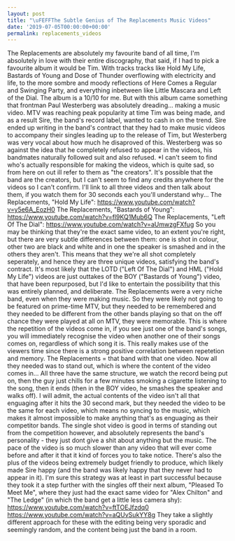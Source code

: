 ```yaml
---
layout: post
title: "\uFEFFThe Subtle Genius of The Replacements Music Videos"
date: '2019-07-05T00:00:00+00:00'
permalink: replacements_videos
---
```

The Replacements are absolutely my favourite band of all time, I'm absolutely in love with their entire discography, that said, if I had to pick a favourite album it would be Tim. With tracks tracks like Hold My Life, Bastards of Young and Dose of Thunder overflowing with electricity and life, to the more sombre and moody reflections of Here Comes a Regular and Swinging Party, and everything inbetween like Little Mascara and Left of the Dial. The album is a 10/10 for me. But with this album came something that frontman Paul Westerberg was absolutely dreading... making a music video. MTV was reaching peak popularity at time Tim was being made, and as a result Sire, the band's record label, wanted to cash in on the trend. Sire ended up writing in the band's contract that they had to make music videos to accompany their singles leading up to the release of Tim, but Westerberg was very vocal about how much he disaproved of this. Westerberg was so against the idea that he completely refused to appear in the videos, his bandmates naturally followed suit and also refused. *I can't seem to find who's actually responsible for making the videos, which is quite sad, so from here on out ill refer to them as "the creators". It's possible that the band are the creators, but I can't seem to find any credits anywhere for the videos so I can't confirm. I'll link to all three videos and then talk about them, if you watch them for 30 seconds each you'll understand why... The Replacements, "Hold My Life": https://www.youtube.com/watch?v=y5e6A_EozH0 The Replacements, "Bastards of Young": https://www.youtube.com/watch?v=fl9KQ1Mub6Q The Replacements, "Left Of The Dial": https://www.youtube.com/watch?v=aUmwzgFXfug So you may be thinking that they're the exact same video, to an extent you're right, but there are very subtle differences between them: one is shot in colour, other two are black and white and in one the speaker is smashed and in the others they aren't. This means that they we're all shot completely seperately, and hence they are three unique videos, satisfying the band's contract. It's most likely that the LOTD ("Left Of The Dial") and HML ("Hold My Life") videos are just outtakes of the BOY ("Bastards of Young") video, that have been repurposed, but I'd like to entertain the possibility that this was entirely planned, and deliberate. The Replacements were a very niche band, even when they were making music. So they were likely not going to be featured on prime-time MTV, but they needed to be remembered and they needed to be different from the other bands playing so that on the off chance they were played at all on MTV, they were memorable. This is where the repetition of the videos come in, if you see just one of the band's songs, you will immediately recognise the video when another one of their songs comes on, regardless of which song it is. This really makes use of the viewers time since there is a strong positive correlation between repetetion and memory. The Replacements = that band with that one video. Now all they needed was to stand out, which is where the content of the video comes in... All three have the same structure, we watch the record being put on, then the guy just chills for a few minutes smoking a cigarette listening to the song, then it ends (then in the BOY video, he smashes the speaker and walks off). I will admit, the actual contents of the video isn't all that enguaging after it hits the 30 second mark, but they needed the video to be the same for each video, which means no syncing to the music, which makes it almost impossible to make anything that's as enguaging as their competitor bands. The single shot video is good in terms of standing out from the competition however, and absolutely represents the band's personality - they just dont give a shit about anything but the music. The pace of the video is so much slower than any video that will ever come before and after it that it kind of forces you to take notice. There's also the plus of the videos being extremely budget friendly to produce, which likely made Sire happy (and the band was likely happy that they never had to appear in it). I'm sure this strategy was at least in part successful because they took it a step further with the singles off their next album, "Pleased To Meet Me", where they just had the exact same video for "Alex Chilton" and "The Ledge" (in which the band get a little less camera shy): https://www.youtube.com/watch?v=ftTOEJfzdq0
https://www.youtube.com/watch?v=aQUvSukYY8g They take a slightly different approach for these with the editing being very sporadic and seemingly random, and the content being just the band in a room. 
